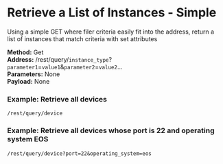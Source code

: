 # Retrieve a List of Instances - Simple
Using a simple GET where filer criteria easily fit into the address, return a list of instances that match criteria with set attributes

**Method:** Get<br />
**Address:** /rest/query/`instance_type`?`parameter1`=`value1`&`parameter2`=`value2`...<br />
**Parameters:** None<br />
**Payload:** None<br />


### Example: Retrieve all devices
 
```/rest/query/device```

### Example: Retrieve all devices whose port is 22 and operating system EOS

```/rest/query/device?port=22&operating_system=eos```
    
